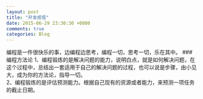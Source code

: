 ```yaml
---
layout: post
title: "开发感悟"
date: 2015-06-29 23:30:30 +0800
comments: true
categories: Blog
---
```

编程是一件很快乐的事，边编程边思考，编程一切，思考一切，乐在其中。
###编程方法论
1、编程锻炼的是解决问题的能力，说明白点，就是如何解决问题，在这个过程中，总结出一套适用于自己的解决问题的过程，也可以说是步骤，由小见大，成为你的方法论，指导一切。<br>
2、编程锻炼的是评估预测能力。根据自己现有的资源或者能力，来预测一项任务的截止日期。<br>

